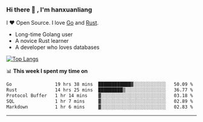 ### Hi there 👋 , I'm hanxuanliang

<!--
**hanxuanliang/hanxuanliang** is a ✨ _special_ ✨ repository because its `README.md` (this file) appears on your GitHub profile.

Here are some ideas to get you started:

- 🔭 I’m currently working on ...
- 🌱 I’m currently learning ...
- 👯 I’m looking to collaborate on ...
- 🤔 I’m looking for help with ...
- 💬 Ask me about ...
- 📫 How to reach me: ...
- 😄 Pronouns: ...
- ⚡ Fun fact: ...
-->
I ❤ Open Source. I love [Go](https://golang.org) and [Rust](https://www.rust-lang.org/zh-CN/).

* Long-time Golang user
* A novice Rust learner
* A developer who loves databases

[![Top Langs](https://github-readme-stats.vercel.app/api?username=hanxuanliang&show_icons=true&count_private=true&line_height=40)](https://github.com/anuraghazra/github-readme-stats)

📊 **This week I spent my time on**
<!--START_SECTION:waka-->

```txt
Go                19 hrs 38 mins  ████████████▓░░░░░░░░░░░░   50.09 %
Rust              14 hrs 25 mins  █████████▒░░░░░░░░░░░░░░░   36.77 %
Protocol Buffer   1 hr 14 mins    ▓░░░░░░░░░░░░░░░░░░░░░░░░   03.18 %
SQL               1 hr 7 mins     ▓░░░░░░░░░░░░░░░░░░░░░░░░   02.89 %
Markdown          1 hr 6 mins     ▓░░░░░░░░░░░░░░░░░░░░░░░░   02.83 %
```

<!--END_SECTION:waka-->

***
